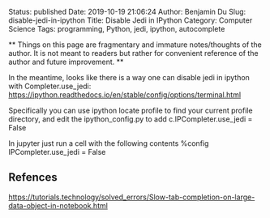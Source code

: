Status: published
Date: 2019-10-19 21:06:24
Author: Benjamin Du
Slug: disable-jedi-in-ipython
Title: Disable Jedi in IPython
Category: Computer Science
Tags: programming, Python, jedi, ipython, autocomplete

**
Things on this page are fragmentary and immature notes/thoughts of the author.
It is not meant to readers but rather for convenient reference of the author and future improvement.
**


In the meantime, looks like there is a way one can disable jedi in ipython with Completer.use_jedi: https://ipython.readthedocs.io/en/stable/config/options/terminal.html

Specifically you can use ipython locate profile to find your current profile directory, and edit the ipython_config.py to add c.IPCompleter.use_jedi = False


In jupyter just run a cell with the following contents %config IPCompleter.use_jedi = False

## Refences

https://tutorials.technology/solved_errors/Slow-tab-completion-on-large-data-object-in-notebook.html